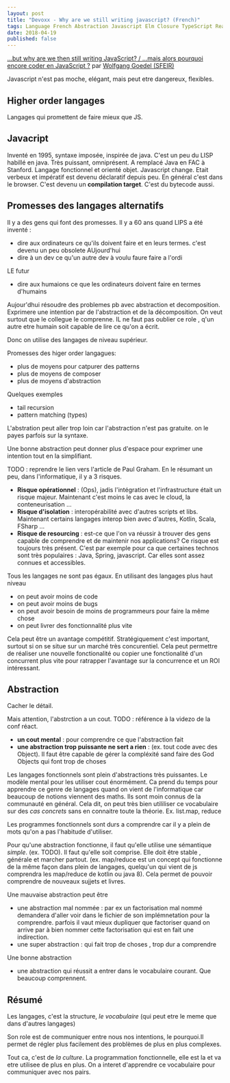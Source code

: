 ```yaml
---
layout: post
title: "Devoxx - Why are we still writing javascript? (French)"
tags: Language French Abstraction Javascript Elm Closure TypeScript ReasonMl PureScript 
date: 2018-04-19
published: false
---
```

[...but why are we then still writing JavaScript? / ...mais alors pourquoi encore coder en 
JavaScript ?](https://cfp.devoxx.fr/2018/talk/ODZ-6183/...but_why_are_we_then_still_writing_JavaScript%3F_%2F_...mais_alors_pourquoi_encore_coder_en_JavaScript_%3F) 
par [Wolfgang Goedel (SFEIR)](https://cfp.devoxx.fr/2018/speaker/wolfgang_goedel)

Javascript n'est pas moche, elégant, mais peut etre dangereux, flexibles.

## Higher order langages
Langages qui promettent de faire mieux que JS.

## Javacript
Inventé en 1995, syntaxe imposée, inspirée de java.
C'est un peu du LISP habillé en java.
Très puissant, omniprésent. A remplacé Java en FAC à Stanford. Langage fonctionnel et orienté objet.
Javascript change.
Etait verbeux et impératif est devenu déclaratif depuis peu.
En général c'est dans le browser. C'est devenu un **compilation target**. C'est du bytecode aussi.

## Promesses des langages alternatifs

Il y a des gens qui font des promesses. Il y a 60 ans quand LIPS a été inventé : 
* dire aux ordinateurs ce qu'ils doivent faire et en leurs termes.
c'est devenu un peu obsolete
AUjourd'hui
* dire à un dev ce qu'un autre dev à voulu faure faire a l'ordi

LE futur
* dire aux humaions ce que les ordinateurs doivent faire en termes d'humains

Aujour'dhui résoudre des problemes pb avec abstraction et decomposition.
Exprimere une intention par de l'abstraction et de la décomposition. On veut surtout que le collegue 
le comprenne. IL ne faut pas oublier ce role , q'un autre etre humain soit capable de lire ce qu'on a écrit.

Donc on utilise des langages de niveau supérieur.

Promesses des higer order langagues:
 * plus de moyens pour catpurer des patterns
 * plus de moyens de composer
 * plus de moyens d'abstraction
 
Quelques exemples
 * tail recursion
 * pattern matching (types)

L'abstration peut aller trop loin car l'abstraction n'est pas gratuite. on le payes parfois sur la syntaxe.

Une bonne abstraction peut donner plus d'espace pour exprimer une intention tout en la simplifiant.

TODO : reprendre le lien vers l'article de Paul Graham. En le résumant un peu, dans l'informatique, il y a 3 risques.
* **Risque opérationnel** : (Ops), jadis l'intégration et l'infrastructure était un risque majeur. Maintenant c'est 
moins le cas avec le cloud, la conteneurisation ...
* **Risque d'isolation** : interopérabilité avec d'autres scripts et libs. Maintenant certains langages interop bien 
avec d'autres, Kotlin, Scala, FSharp ...
* **Risque de resourcing** : est-ce que l'on va réussir à trouver des gens capable de comprendre et de maintenir nos 
applications? Ce risque est toujours très présent. C'est par exemple pour ca que certaines technos sont très populaires : 
Java, Spring, javascript. Car elles sont assez connues et accessibles.

Tous les langages ne sont pas égaux. En utilisant des langages plus haut niveau 
* on peut avoir moins de code
* on peut avoir moins de bugs
* on peut avoir besoin de moins de programmeurs pour faire la même chose 
* on peut livrer des fonctionnalité plus vite

Cela peut être un avantage compétitif. Stratégiquement c'est important, surtout si on se situe sur un marché très 
concurentiel. Cela peut permettre de réaliser une nouvelle fonctionalité ou copier une fonctionalité d'un concurrent 
plus vite pour ratrapper l'avantage sur la concurrence et un ROI intéressant.

## Abstraction
Cacher le détail.

Mais attention, l'abstrction a un cout. 
TODO : référence à la videzo de la conf réact.
* **un cout mental** : pour comprendre ce que l'abstraction fait
* **une abstraction trop puissante ne sert a rien** : (ex. tout code avec des Object). Il faut être capable de gérer 
la compléxité sand faire des God Objects qui font trop de choses

Les langages fonctionnels sont plein d'abstractions très puissantes. Le modèle mental pour les utiliser cout énormément. 
Ca prend du temps pour apprendre ce genre de langages quand on vient de l'informatique car beaucoup de notions viennent 
des maths. Ils sont moin connus de la communauté en général. Cela dit, on peut très bien utililiser ce vocabulaire sur 
des _cas concrets_ sans en connaitre toute la théorie. Ex. list.map, reduce

Les programmes fonctionnels sont durs a comprendre car il y a plein de mots qu'on a pas l'habitude d'utiliser. 

Pour qu'une abstraction fonctionne, il faut qu'elle utilise une sémantique _simple_. (ex. TODO). Il faut qu'elle soit 
comprise. Elle doit être stable , générale et marcher partout. (ex. map/reduce est un concept qui fonctionne de la même 
façon dans plein de langages, quelqu'un qui vient de js comprendra les map/reduce de kotlin ou java 8). Cela permet de 
pouvoir comprendre de nouveaux sujjets et livres.

Une mauvaise abstraction peut être
* une abstraction mal nommée : par ex un factorisation mal nommé demandera d'aller voir dans le fichier de son 
implémnetation pour la comprendre. parfois il vaut mieux dupliquer que factoriser quand on arrive par à bien nommer 
cette factorisation qui est en fait une indirection.
* une super abstraction : qui fait trop de choses , trop dur a comprendre

Une bonne abstraction
 * une abstraction qui réussit a entrer dans le vocabulaire courant. Que beaucoup comprennent.

 ## Résumé
 Les langages, c'est la structure, _le vocabulaire_ (qui peut etre le meme que dans d'autres langages)

 Son role est de communiquer entre nous nos intentions, le pourquoi.Il permet de régler plus facilement des problèmes 
de plus en plus complexes.

 Tout ca, c'est de _la culture_. La programmation fonctionnelle, elle est la et va etre utilisee de plus en plus. 
On a interet d'apprendre ce vocabulaire pour communiquer avec nos pairs.
